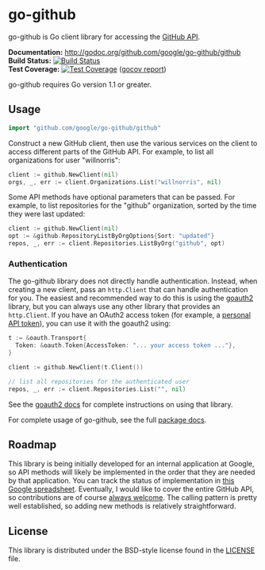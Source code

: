 # go-github #

go-github is Go client library for accessing the [GitHub API][].

**Documentation:** <http://godoc.org/github.com/google/go-github/github>  
**Build Status:** [![Build Status](https://travis-ci.org/google/go-github.png?branch=master)](https://travis-ci.org/google/go-github)  
**Test Coverage:** [![Test Coverage](https://coveralls.io/repos/google/go-github/badge.png?branch=master)](https://coveralls.io/r/google/go-github?branch=master) ([gocov report](https://drone.io/github.com/google/go-github/files/coverage.html))

go-github requires Go version 1.1 or greater.

## Usage ##

```go
import "github.com/google/go-github/github"
```

Construct a new GitHub client, then use the various services on the client to
access different parts of the GitHub API.  For example, to list all
organizations for user "willnorris":

```go
client := github.NewClient(nil)
orgs, _, err := client.Organizations.List("willnorris", nil)
```

Some API methods have optional parameters that can be passed.  For example,
to list repositories for the "github" organization, sorted by the time they
were last updated:

```go
client := github.NewClient(nil)
opt := &github.RepositoryListByOrgOptions{Sort: "updated"}
repos, _, err := client.Repositories.ListByOrg("github", opt)
```

### Authentication ###

The go-github library does not directly handle authentication.  Instead, when
creating a new client, pass an `http.Client` that can handle authentication for
you.  The easiest and recommended way to do this is using the [goauth2][]
library, but you can always use any other library that provides an
`http.Client`.  If you have an OAuth2 access token (for example, a [personal
API token][]), you can use it with the goauth2 using:

```go
t := &oauth.Transport{
  Token: &oauth.Token{AccessToken: "... your access token ..."},
}

client := github.NewClient(t.Client())

// list all repositories for the authenticated user
repos, _, err := client.Repositories.List("", nil)
```

See the [goauth2 docs][] for complete instructions on using that library.

For complete usage of go-github, see the full [package docs][].

[GitHub API]: http://developer.github.com/v3/
[goauth2]: https://code.google.com/p/goauth2/
[goauth2 docs]: http://godoc.org/code.google.com/p/goauth2/oauth
[personal API token]: https://github.com/blog/1509-personal-api-tokens
[package docs]: http://godoc.org/github.com/google/go-github/github


## Roadmap ##

This library is being initially developed for an internal application at
Google, so API methods will likely be implemented in the order that they are
needed by that application.  You can track the status of implementation in
[this Google spreadsheet][roadmap].  Eventually, I would like to cover the entire
GitHub API, so contributions are of course [always welcome][contributing].  The
calling pattern is pretty well established, so adding new methods is relatively
straightforward.

[roadmap]: https://docs.google.com/spreadsheet/ccc?key=0ApoVX4GOiXr-dGNKN1pObFh6ek1DR2FKUjBNZ1FmaEE&usp=sharing
[contributing]: CONTRIBUTING.md


## License ##

This library is distributed under the BSD-style license found in the [LICENSE](./LICENSE)
file.
